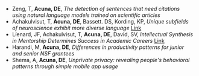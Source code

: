 - Zeng, T, **Acuna, DE**, _The detection of sentences that need citations using natural language models trained on scientific articles_
- Achakulvisut, T, **Acuna, DE**, Bassett. DS, Kording, KP, _Unique subfields of neuroscience 
exhibit more diverse language_ [Link](https://github.com/titipata/language-variability-neuro/blob/master/manuscript/unique_subfields_achakulvisut.pdf)
- Líenard, JF, Achakulvisut, T, **Acuna, DE**, David, SV, _Intellectual Synthesis in Mentorship Determines Success in Academic Careers_ [Link](https://doi.org/10.1101/273888)
- Harandi, M, **Acuna, DE**, _Differences in productivity patterns for junior and senior NSF grantees_
- Shema, A, **Acuna, DE**, _Unprivate privacy: revealing people's behavioral patterns through simple mobile app usage_